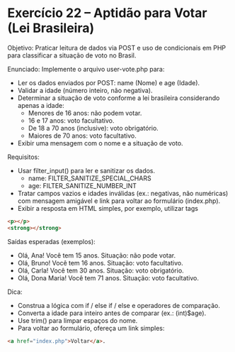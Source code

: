 # Exercício 22 – Aptidão para Votar (Lei Brasileira)

Objetivo: Praticar leitura de dados via POST e uso de condicionais em PHP para classificar a situação de voto no Brasil.

Enunciado:
Implemente o arquivo user-vote.php para:
- Ler os dados enviados por POST: name (Nome) e age (Idade).
- Validar a idade (número inteiro, não negativa).
- Determinar a situação de voto conforme a lei brasileira considerando apenas a idade:
  - Menores de 16 anos: não podem votar.
  - 16 e 17 anos: voto facultativo.
  - De 18 a 70 anos (inclusive): voto obrigatório.
  - Maiores de 70 anos: voto facultativo.
- Exibir uma mensagem com o nome e a situação de voto.

Requisitos:
- Usar filter_input() para ler e sanitizar os dados.
  - name: FILTER_SANITIZE_SPECIAL_CHARS
  - age: FILTER_SANITIZE_NUMBER_INT
- Tratar campos vazios e idades inválidas (ex.: negativas, não numéricas) com mensagem amigável e link para voltar ao formulário (index.php).
- Exibir a resposta em HTML simples, por exemplo, utilizar tags
```HTML
<p></p>
<strong></strong>
```
Saídas esperadas (exemplos):
- Olá, Ana! Você tem 15 anos. Situação: não pode votar.
- Olá, Bruno! Você tem 16 anos. Situação: voto facultativo.
- Olá, Carla! Você tem 30 anos. Situação: voto obrigatório.
- Olá, Dona Maria! Você tem 71 anos. Situação: voto facultativo.

Dica:
- Construa a lógica com if / else if / else e operadores de comparação.
- Converta a idade para inteiro antes de comparar (ex.: (int)$age).
- Use trim() para limpar espaços do nome.
- Para voltar ao formulário, ofereça um link simples: 
```HTML
<a href="index.php">Voltar</a>.
````

